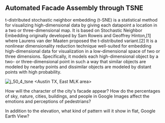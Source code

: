## Automated Facade Assembly through TSNE 

t-distributed stochastic neighbor embedding (t-SNE) is a statistical method for visualizing high-dimensional data by giving each datapoint a location in a two or three-dimensional map. It is based on Stochastic Neighbor Embedding originally developed by Sam Roweis and Geoffrey Hinton,[1] where Laurens van der Maaten proposed the t-distributed variant.[2] It is a nonlinear dimensionality reduction technique well-suited for embedding high-dimensional data for visualization in a low-dimensional space of two or three dimensions. Specifically, it models each high-dimensional object by a two- or three-dimensional point in such a way that similar objects are modeled by nearby points and dissimilar objects are modeled by distant points with high probability.

![j_50_4_tsne](https://user-images.githubusercontent.com/10793897/142661418-07374d8c-7a9d-4249-8a9a-60e1c023ab42.jpg)
<Austin TX, East MLK area>

How will the character of the city's facade appear?
How do the percentages of sky, nature, cities, buildings, and people in Google Images affect the emotions and perceptions of pedestrians?

In addition to the elevation, what kind of pattern will it show in flat, Google Earth View?
